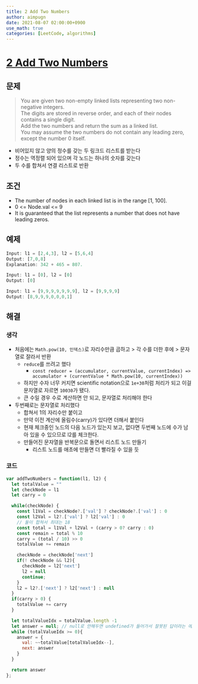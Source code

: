 ```yaml
---
title: 2 Add Two Numbers
author: aimpugn
date: 2021-08-07 02:00:00+0900
use_math: true
categories: [LeetCode, algorithms]
---
```


# [2 Add Two Numbers](https://leetcode.com/problems/add-two-numbers/)

## 문제

> You are given two non-empty linked lists representing two non-negative integers. \
> The digits are stored in reverse order, and each of their nodes contains a single digit. \
> Add the two numbers and return the sum as a linked list. \
> You may assume the two numbers do not contain any leading zero, except the number 0 itself.

- 비어있지 않고 양의 정수를 갖는 두 링크드 리스트를 받는다
- 정수는 역정렬 되어 있으며 각 노드는 하나의 숫자를 갖는다
- 두 수를 합쳐서 연결 리스트로 반환

## 조건

- The number of nodes in each linked list is in the range [1, 100].
- 0 <= Node.val <= 9
- It is guaranteed that the list represents a number that does not have leading zeros.

## 예제

```js
Input: l1 = [2,4,3], l2 = [5,6,4]
Output: [7,0,8]
Explanation: 342 + 465 = 807.

Input: l1 = [0], l2 = [0]
Output: [0]

Input: l1 = [9,9,9,9,9,9,9], l2 = [9,9,9,9]
Output: [8,9,9,9,0,0,0,1]
```

## 해결

### 생각

- 처음에는 `Math.pow(10, 인덱스)`로 자리수만큼 곱하고 > 각 수를 더한 후에 > 문자열로 잘라서 반환
  - `reduce`를 쓰려고 했다
    - `const reducer = (accumulator, currentValue, currentIndex) => accumulator + (currentValue * Math.pow(10, currentIndex))`
  - 하지만 수자 너무 커지면 scientific notation으로 `1e+30`처럼 처리가 되고 이걸 문자열로 자르면 `10030`가 됐다.
  - 큰 수일 경우 수로 계산하면 안 되고, 문자열로 처리해야 한다
- 두번째로는 문자열로 처리했다
  - 합쳐서 1의 자리수만 붙이고
  - 만약 이전 계산에 올림수(carry)가 있다면 더해서 붙인다
  - 현재 체크중인 노드의 다음 노드가 있는지 보고, 없다면 두번째 노드에 수가 남아 있을 수 있으므로 l2를 체크한다.
  - 만들어진 문자열을 반복문으로 돌면서 리스트 노드 만들기
    - 리스트 노드를 애초에 만들면 더 빨라질 수 있을 듯

### 코드

```js
var addTwoNumbers = function(l1, l2) {
  let totalValue = ""
  let checkNode = l1
  let carry = 0

  while(checkNode) {
    const l1Val = checkNode?.['val'] ? checkNode?.['val'] : 0
    const l2Val = l2?.['val'] ? l2['val'] : 0
    // 둘이 합쳐서 최대는 18
    const total = l1Val + l2Val + (carry > 0? carry : 0)
    const remain = total % 10
    carry = (total / 10) >> 0
    totalValue += remain

    checkNode = checkNode['next']
    if(! checkNode && l2){
      checkNode = l2['next']
      l2 = null
      continue;
    }
    l2 = l2?.['next'] ? l2['next'] : null
  }
  if(carry > 0) {
    totalValue += carry
  }

  let totalValueIdx = totalValue.length -1
  let answer = null; // null로 안해두면 undefined가 들어가서 잘못된 답이라는 에러 발생
  while (totalValueIdx >= 0){
    answer = {
      val: ~~totalValue[totalValueIdx--],
      next: answer
    }
  }

  return answer
};
```
